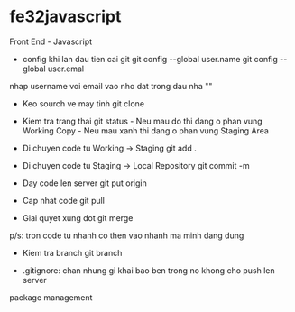 # fe32javascript
Front End - Javascript

* config khi lan dau tien cai git
	git config --global user.name <username>
	git config --global user.emal <email>

nhap username voi email vao nho dat trong dau nha ""

* Keo sourch ve may tinh
	git clone <link git cua repository tren github>

* Kiem tra trang thai
	git status
		- Neu mau do thi dang o phan vung Working Copy
		- Neu mau xanh thi dang o phan vung Staging Area
		
* Di chuyen code tu Working -> Staging
	git add .
	
* Di chuyen code tu Staging -> Local Repository
	git commit -m <ghi chu de biet code gi>
	
* Day code len server
	git put origin <ten branch>
	
* Cap nhat code
	git pull
	
* Giai quyet xung dot
	git merge <ten nhanh>

p/s: tron code tu nhanh co then <ten nhanh> vao nhanh ma minh dang dung

* Kiem tra branch
	git branch
	
* .gitignore: chan nhung gi khai bao ben trong no khong cho push len server	
	
package management